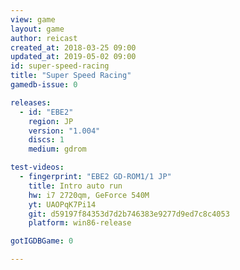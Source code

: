 ```yaml
---
view: game
layout: game
author: reicast
created_at: 2018-03-25 09:00
updated_at: 2019-05-02 09:00
id: super-speed-racing
title: "Super Speed Racing"
gamedb-issue: 0

releases:
  - id: "EBE2"
    region: JP
    version: "1.004"
    discs: 1
    medium: gdrom

test-videos:
  - fingerprint: "EBE2 GD-ROM1/1 JP"
    title: Intro auto run
    hw: i7 2720qm, GeForce 540M
    yt: UAOPqK7Pi14
    git: d59197f84353d7d2b746383e9277d9ed7c8c4053
    platform: win86-release

gotIGDBGame: 0

---
```

